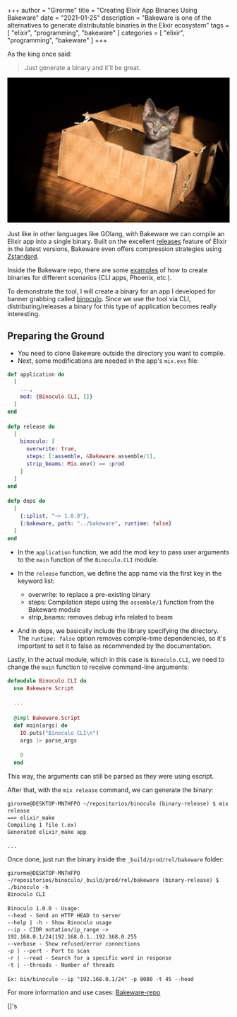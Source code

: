 +++
author = "Girorme"
title = "Creating Elixir App Binaries Using Bakeware"
date = "2021-01-25"
description = "Bakeware is one of the alternatives to generate distributable binaries in the Elixir ecosystem"
tags = [
    "elixir",
    "programming",
    "bakeware"
]
categories = [
    "elixir",
    "programming",
    "bakeware"
]
+++

As the king once said:

> Just generate a binary and it’ll be great.

![cat-box](/images/cat-box.jpg)

Just like in other languages like GOlang, with Bakeware we can compile an Elixir app into a single binary. Built on the excellent [releases](https://elixir-lang.org/getting-started/mix-otp/config-and-releases.html#releases) feature of Elixir in the latest versions, Bakeware even offers compression strategies using [Zstandard](https://en.wikipedia.org/wiki/Zstandard).

Inside the Bakeware repo, there are some [examples](https://github.com/bake-bake-bake/bakeware/tree/main/examples) of how to create binaries for different scenarios (CLI apps, Phoenix, etc.).

To demonstrate the tool, I will create a binary for an app I developed for banner grabbing called [binoculo](https://github.com/girorme/binoculo). Since we use the tool via CLI, distributing/releases a binary for this type of application becomes really interesting.

## Preparing the Ground
- You need to clone Bakeware outside the directory you want to compile.
- Next, some modifications are needed in the app's `mix.exs` file:

```elixir
def application do
  [
    ...,
    mod: {Binoculo.CLI, []}
  ]
end

defp release do
  [
    binoculo: [
      overwrite: true,
      steps: [:assemble, &Bakeware.assemble/1],
      strip_beams: Mix.env() == :prod
    ]
  ]
end

defp deps do
  [
    {:iplist, "~> 1.0.0"},
    {:bakeware, path: "../bakeware", runtime: false}
  ]
end
```

- In the `application` function, we add the mod key to pass user arguments to the `main` function of the `Binoculo.CLI` module.

- In the `release` function, we define the app name via the first key in the keyword list:
  - overwrite: to replace a pre-existing binary
  - steps: Compilation steps using the `assemble/1` function from the Bakeware module
  - strip_beams: removes debug info related to beam

- And in deps, we basically include the library specifying the directory. The `runtime: false` option removes compile-time dependencies, so it's important to set it to false as recommended by the documentation.

Lastly, in the actual module, which in this case is `Binoculo.CLI`, we need to change the `main` function to receive command-line arguments:

```elixir
defmodule Binoculo.CLI do
  use Bakeware.Script

  ...

  @impl Bakeware.Script
  def main(args) do
    IO.puts("Binoculo CLI\n")
    args |> parse_args

    0
  end
```

This way, the arguments can still be parsed as they were using escript.

After that, with the `mix release` command, we can generate the binary:

```text
girorme@DESKTOP-MN7HFPO ~/repositorios/binoculo (binary-release) $ mix release
==> elixir_make
Compiling 1 file (.ex)
Generated elixir_make app

...
```

Once done, just run the binary inside the `_build/prod/rel/bakeware` folder:

```text
girorme@DESKTOP-MN7HFPO ~/repositorios/binoculo/_build/prod/rel/bakeware (binary-release) $ ./binoculo -h
Binoculo CLI

Binoculo 1.0.0 - Usage:
--head - Send an HTTP HEAD to server
--help | -h - Show Binoculo usage
--ip - CIDR notation/ip_range -> 192.168.0.1/24|192.168.0.1..192.168.0.255
--verbose - Show refused/error connections
-p | --port - Port to scan
-r | --read - Search for a specific word in response
-t | --threads - Number of threads

Ex: bin/binoculo --ip "192.168.0.1/24" -p 8080 -t 45 --head
```

For more information and use cases: [Bakeware-repo](https://github.com/bake-bake-bake/bakeware)

[]'s